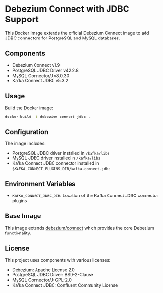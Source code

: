 # Debezium Connect with JDBC Support

This Docker image extends the official Debezium Connect image to add JDBC connectors for PostgreSQL and MySQL databases.

## Components

- Debezium Connect v1.9
- PostgreSQL JDBC Driver v42.2.8
- MySQL Connector/J v8.0.30
- Kafka Connect JDBC v5.3.2

## Usage

Build the Docker image:

```bash
docker build -t debezium-connect-jdbc .
```

## Configuration

The image includes:

- PostgreSQL JDBC driver installed in `/kafka/libs`
- MySQL JDBC driver installed in `/kafka/libs`
- Kafka Connect JDBC connector installed in `$KAFKA_CONNECT_PLUGINS_DIR/kafka-connect-jdbc`

## Environment Variables

- `KAFKA_CONNECT_JDBC_DIR`: Location of the Kafka Connect JDBC connector plugins

## Base Image

This image extends [debezium/connect](https://hub.docker.com/r/debezium/connect) which provides the core Debezium functionality.

## License

This project uses components with various licenses:
- Debezium: Apache License 2.0
- PostgreSQL JDBC Driver: BSD-2-Clause
- MySQL Connector/J: GPL-2.0
- Kafka Connect JDBC: Confluent Community License